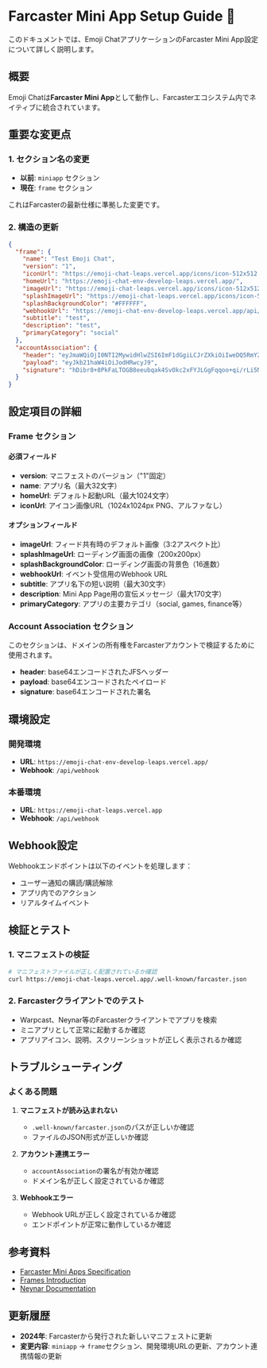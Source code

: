 # Farcaster Mini App Setup Guide 🚀

このドキュメントでは、Emoji ChatアプリケーションのFarcaster Mini App設定について詳しく説明します。

## 概要

Emoji Chatは**Farcaster Mini App**として動作し、Farcasterエコシステム内でネイティブに統合されています。

## 重要な変更点

### 1. セクション名の変更
- **以前**: `miniapp` セクション
- **現在**: `frame` セクション

これはFarcasterの最新仕様に準拠した変更です。

### 2. 構造の更新
```json
{
  "frame": {
    "name": "Test Emoji Chat",
    "version": "1",
    "iconUrl": "https://emoji-chat-leaps.vercel.app/icons/icon-512x512.png",
    "homeUrl": "https://emoji-chat-env-develop-leaps.vercel.app/",
    "imageUrl": "https://emoji-chat-leaps.vercel.app/icons/icon-512x512.png",
    "splashImageUrl": "https://emoji-chat-leaps.vercel.app/icons/icon-512x512.png",
    "splashBackgroundColor": "#FFFFFF",
    "webhookUrl": "https://emoji-chat-env-develop-leaps.vercel.app/api/webhook",
    "subtitle": "test",
    "description": "test",
    "primaryCategory": "social"
  },
  "accountAssociation": {
    "header": "eyJmaWQiOjI0NTI2MywidHlwZSI6ImF1dGgiLCJrZXkiOiIweDQ5RmY2QTQxMDU5ZTc3NENmMTlhRTEzNDZDMkZkQjAwYmE5OUFmZDQifQ",
    "payload": "eyJkb21haW4iOiJodHRwcyJ9",
    "signature": "hDibr8+8PkFaLTOGB8eeubqak4SvOkc2xFYJLGgFqqoo+qi/rLi5NdVbFROmo26ev6Ivzmz7qALuMGgrKoWzlxs="
  }
}
```

## 設定項目の詳細

### Frame セクション

#### 必須フィールド
- **version**: マニフェストのバージョン（"1"固定）
- **name**: アプリ名（最大32文字）
- **homeUrl**: デフォルト起動URL（最大1024文字）
- **iconUrl**: アイコン画像URL（1024x1024px PNG、アルファなし）

#### オプションフィールド
- **imageUrl**: フィード共有時のデフォルト画像（3:2アスペクト比）
- **splashImageUrl**: ローディング画面の画像（200x200px）
- **splashBackgroundColor**: ローディング画面の背景色（16進数）
- **webhookUrl**: イベント受信用のWebhook URL
- **subtitle**: アプリ名下の短い説明（最大30文字）
- **description**: Mini App Page用の宣伝メッセージ（最大170文字）
- **primaryCategory**: アプリの主要カテゴリ（social, games, finance等）

### Account Association セクション

このセクションは、ドメインの所有権をFarcasterアカウントで検証するために使用されます。

- **header**: base64エンコードされたJFSヘッダー
- **payload**: base64エンコードされたペイロード
- **signature**: base64エンコードされた署名

## 環境設定

### 開発環境
- **URL**: `https://emoji-chat-env-develop-leaps.vercel.app/`
- **Webhook**: `/api/webhook`

### 本番環境
- **URL**: `https://emoji-chat-leaps.vercel.app`
- **Webhook**: `/api/webhook`

## Webhook設定

Webhookエンドポイントは以下のイベントを処理します：

- ユーザー通知の購読/購読解除
- アプリ内でのアクション
- リアルタイムイベント

## 検証とテスト

### 1. マニフェストの検証
```bash
# マニフェストファイルが正しく配置されているか確認
curl https://emoji-chat-leaps.vercel.app/.well-known/farcaster.json
```

### 2. Farcasterクライアントでのテスト
- Warpcast、Neynar等のFarcasterクライアントでアプリを検索
- ミニアプリとして正常に起動するか確認
- アプリアイコン、説明、スクリーンショットが正しく表示されるか確認

## トラブルシューティング

### よくある問題

1. **マニフェストが読み込まれない**
   - `.well-known/farcaster.json`のパスが正しいか確認
   - ファイルのJSON形式が正しいか確認

2. **アカウント連携エラー**
   - `accountAssociation`の署名が有効か確認
   - ドメイン名が正しく設定されているか確認

3. **Webhookエラー**
   - Webhook URLが正しく設定されているか確認
   - エンドポイントが正常に動作しているか確認

## 参考資料

- [Farcaster Mini Apps Specification](https://miniapps.farcaster.xyz/docs/specification)
- [Frames Introduction](https://docs-farcaster-xyz.vercel.app/developers/frames/)
- [Neynar Documentation](https://docs.neynar.com/)

## 更新履歴

- **2024年**: Farcasterから発行された新しいマニフェストに更新
- **変更内容**: `miniapp` → `frame`セクション、開発環境URLの更新、アカウント連携情報の更新
